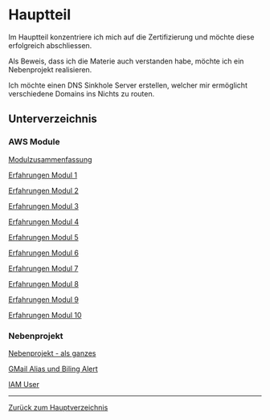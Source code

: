 # Hauptteil

Im Hauptteil konzentriere ich mich auf die Zertifizierung und möchte diese erfolgreich abschliessen.

Als Beweis, dass ich die Materie auch verstanden habe, möchte ich ein Nebenprojekt realisieren.

Ich möchte einen DNS Sinkhole Server erstellen, welcher mir ermöglicht verschiedene Domains ins Nichts zu routen.

## Unterverzeichnis

### AWS Module

[Modulzusammenfassung](AWS_Academy_Module/modul_zusammenfassung.md)

[Erfahrungen Modul 1](AWS_Academy_Module/modul1.md)

[Erfahrungen Modul 2](AWS_Academy_Module/modul2.md)

[Erfahrungen Modul 3](AWS_Academy_Module/modul3.md)

[Erfahrungen Modul 4](AWS_Academy_Module/modul4.md)

[Erfahrungen Modul 5](AWS_Academy_Module/modul5.md)

[Erfahrungen Modul 6](AWS_Academy_Module/modul6.md)

[Erfahrungen Modul 7](AWS_Academy_Module/modul7.md)

[Erfahrungen Modul 8](AWS_Academy_Module/modul8.md)

[Erfahrungen Modul 9](AWS_Academy_Module/modul9.md)

[Erfahrungen Modul 10](AWS_Academy_Module/modul10.md)

### Nebenprojekt

[Nebenprojekt - als ganzes](./Nebenprojekt/nebenprojekt.md)

[GMail Alias und Biling Alert](./Nebenprojekt/gmail-alias_billing-alarm.md)

[IAM User](./Nebenprojekt/iam_user_erstellen.md)

-----

[Zurück zum Hauptverzeichnis](../README.md)
